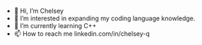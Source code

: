 - 👋 Hi, I’m Chelsey
- 👀 I’m interested in expanding my coding language knowledge.
- 🌱 I’m currently learning C++
- 📫 How to reach me linkedin.com/in/chelsey-q

<!---
ChelseyQ/ChelseyQ is a ✨ special ✨ repository because its `README.md` (this file) appears on your GitHub profile.
You can click the Preview link to take a look at your changes.
--->
